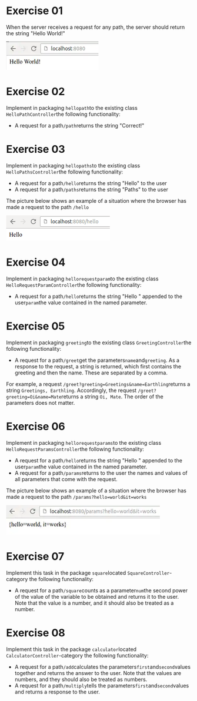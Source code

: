 # Exercise 01

When the server receives a request for any path, the server should return the string "Hello World!"

![](assets/20230913_201211_hello-world.webp)


# Exercise 02

Implement in packaging `hellopath`to the existing class `HelloPathController`the following functionality:

* A request for a path`/path`returns the string "Correct!"

# Exercise 03

Implement in packaging `hellopaths`to the existing class `HelloPathsController`the following functionality:

* A request for a path`/hello`returns the string "Hello" to the user
* A request for a path`/paths`returns the string "Paths" to the user

The picture below shows an example of a situation where the browser has made a request to the path `/hello`

![](assets/20230913_201248_hello.png)

# Exercise 04

Implement in packaging `hellorequestparam`to the existing class `HelloRequestParamController`the following functionality:

* A request for a path`/hello`returns the string "Hello " appended to the user`param`the value contained in the named parameter.


# Exercise 05

Implement in packaging `greeting`to the existing class `GreetingController`the following functionality:

* A request for a path`/greet`get the parameters`name`and`greeting`.
  As a response to the request, a string is returned, which first
  contains the greeting and then the name.  These are separated by a
  comma.

For example, a request `/greet?greeting=Greetings&name=Earthling`returns a string `Greetings, Earthling`.  Accordingly, the request `/greet?greeting=Oi&name=Mate`returns a string `Oi, Mate`.  The order of the parameters does not matter.


# Exercise 06

Implement in packaging `hellorequestparams`to the existing class `HelloRequestParamsController`the following functionality:

* A request for a path`/hello`returns the string "Hello " appended to the user`param`the value contained in the named parameter.
* A request for a path`/params`returns to the user the names and values of all parameters that come with the request.

The picture below shows an example of a situation where the browser has made a request to the path `/params?hello=world&it=works`

![](assets/20230913_201525_params-it-works.webp)


# Exercise 07

Implement this task in the package `square`located `SquareController`-category the following functionality:

* A request for a path`/square`counts as a parameter`num`the
  second power of the value of the variable to be obtained and returns it
  to the user.  Note that the value is a number, and it should also be
  treated as a number.

# Exercise 08

Implement this task in the package `calculator`located `CalculatorController`-category the following functionality:

* A request for a path`/add`calculates the parameters`first`and`second`values
  together and returns the answer to the user.  Note that the values
  are numbers, and they should also be treated as numbers.
* A request for a path`/multiply`tells the parameters`first`and`second`values and returns a response to the user.

